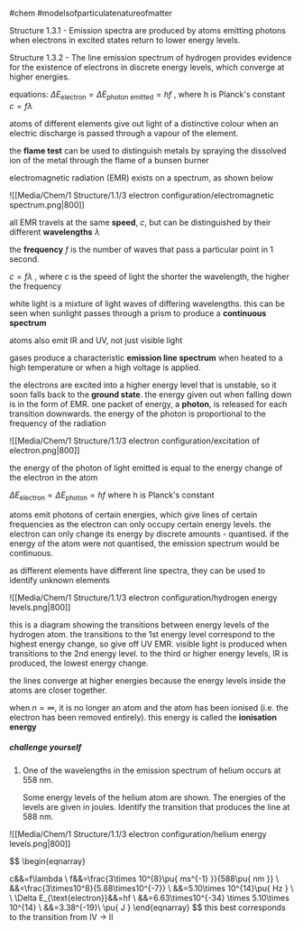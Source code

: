 #chem #modelsofparticulatenatureofmatter

Structure 1.3.1 - Emission spectra are produced by atoms emitting photons when electrons in excited states return to lower energy levels.

Structure 1.3.2 - The line emission spectrum of hydrogen provides evidence for the existence of electrons in discrete energy levels, which converge at higher energies.

equations:
$\Delta E_{\text{electron}} = \Delta E_{\text{photon emitted}}=hf$ , where h is Planck's constant
$c=f\lambda$


atoms of different elements give out light of a distinctive colour when an electric discharge is passed through a vapour of the element.

the **flame test** can be used to distinguish metals by spraying the dissolved ion of the metal through the flame of a bunsen burner

electromagnetic radiation (EMR) exists on a spectrum, as shown below

![[Media/Chem/1 Structure/1.1/3 electron configuration/electromagnetic spectrum.png|800]]

all EMR travels at the same **speed**, $c$, but can be distinguished by their different **wavelengths** $\lambda$

the **frequency** $f$ is the number of waves that pass a particular point in 1 second. 

$c=f\lambda$ , where $c$ is the speed of light
the shorter the wavelength, the higher the frequency

white light is a mixture of light waves of differing wavelengths. this can be seen when sunlight passes through a prism to produce a **continuous spectrum**

atoms also emit IR and UV, not just visible light


gases produce a characteristic **emission line spectrum** when heated to a high temperature or when a high voltage is applied.

the electrons are excited into a higher energy level that is unstable, so it soon falls back to the **ground state**. the energy given out when falling down is in the form of EMR. one packet of energy, a **photon**, is released for each transition downwards. the energy of the photon is proportional to the frequency of the radiation

![[Media/Chem/1 Structure/1.1/3 electron configuration/excitation of electron.png|800]]

the energy of the photon of light emitted is equal to the energy change of the electron in the atom


$\Delta E_{\text{electron}} = \Delta E_{\text{photon}}=hf$ where h is Planck's constant

atoms emit photons of certain energies, which give lines of certain frequencies as the electron can only occupy certain energy levels. the electron can only change its energy by discrete amounts - quantised. if the energy of the atom were not quantised, the emission spectrum would be continuous.

as different elements have different line spectra, they can be used to identify unknown elements

![[Media/Chem/1 Structure/1.1/3 electron configuration/hydrogen energy levels.png|800]]

this is a diagram showing the transitions between energy levels of the hydrogen atom. the transitions to the 1st energy level correspond to the highest energy change, so give off UV EMR. visible light is produced when transitions to the 2nd energy level. to the third or higher energy levels, IR is produced, the lowest energy change.


the lines converge at higher energies because the energy levels inside the atoms are closer together.

when $n=\infty$, it is no longer an atom and the atom has been ionised (i.e. the electron has been removed entirely). this energy is called the **ionisation energy**

##### challenge yourself
1. One of the wavelengths in the emission spectrum of helium occurs at 558 nm.

   Some energy levels of the helium atom are shown. The energies of the levels are given in joules. Identify the transition that produces the line at 588 nm.

![[Media/Chem/1 Structure/1.1/3 electron configuration/helium energy levels.png|800]]

$$
\begin{eqnarray}

c&&=f\lambda \\
f&&=\frac{3\times 10^{8}\pu{ ms^{-1} }}{588\pu{ nm }} \\
&&=\frac{3\times10^8}{5.88\times10^{-7}} \\
&&=5.10\times 10^{14}\pu{ Hz } \\ \\
\Delta E_{\text{electron}}&&=hf \\
&&=6.63\times10^{-34} \times 5.10\times 10^{14} \\
&&=3.38^{-19}\ \pu{ J }
\end{eqnarray}
$$
this best corresponds to the transition from IV $\rightarrow$ II